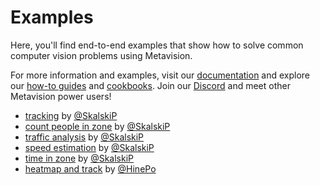 # Examples

Here, you'll find end-to-end examples that show how to solve common computer vision problems using Metavision.

For more information and examples, visit our [documentation](https://metavision.khulnasoft.com/develop/annotators/) and explore our [how-to guides](https://metavision.khulnasoft.com/develop/how_to/detect_and_annotate/) and [cookbooks](https://metavision.khulnasoft.com/develop/cookbooks/). Join our [Discord](https://discord.com/invite/GbfgXGJ8Bk) and meet other Metavision power users!

- [tracking](./tracking) by [@SkalskiP](https://github.com/SkalskiP)
- [count people in zone](./count_people_in_zone) by [@SkalskiP](https://github.com/SkalskiP)
- [traffic analysis](./traffic_analysis) by [@SkalskiP](https://github.com/SkalskiP)
- [speed estimation](./speed_estimation) by [@SkalskiP](https://github.com/SkalskiP)
- [time in zone](./time_in_zone) by [@SkalskiP](https://github.com/SkalskiP)
- [heatmap and track](./heatmap_and_track/) by [@HinePo](https://github.com/HinePo)
